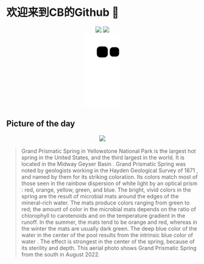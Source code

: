 
# 欢迎来到CB的Github 👋

<div align="center">
  <img height="137px" src="https://github-readme-stats.vercel.app/api?username=SuperCB&show_icons=true&theme=radical" />
  <img height="137px" src="https://github-readme-stats.vercel.app/api/top-langs/?username=SuperCB&hide_title=true&hide_border=true&layout=compact&langs_count=6&text_color=000&icon_color=fff" />
</div>


<div align="center">
    <img src="./contribution-snake/github-contribution-grid-snake.svg" />
</div>



## Picture of the day
<div align="center">
  <img width=400px src="https://upload.wikimedia.org/wikipedia/commons/thumb/0/0b/Aerial_image_of_Grand_Prismatic_Spring_%28view_from_the_south%29.jpg/600px-Aerial_image_of_Grand_Prismatic_Spring_%28view_from_the_south%29.jpg" />
</div>

>Grand Prismatic Spring  in  Yellowstone National Park  is the largest  hot spring  in the United States, and the third largest in the world. It is located in the  Midway Geyser Basin . Grand Prismatic Spring was noted by geologists working in the  Hayden Geological Survey of 1871 , and named by them for its striking coloration. Its colors match most of those seen in the  rainbow  dispersion of white light by an optical  prism : red, orange, yellow, green, and blue. The bright, vivid colors in the spring are the result of  microbial mats  around the edges of the mineral-rich water. The mats produce colors ranging from green to red; the amount of color in the microbial mats depends on the ratio of  chlorophyll  to  carotenoids  and on the temperature gradient in the runoff. In the summer, the mats tend to be orange and red, whereas in the winter the mats are usually dark green. The deep blue color of the water in the center of the pool results from the  intrinsic blue color of water . The effect is strongest in the center of the spring, because of its sterility and depth. This aerial photo shows Grand Prismatic Spring from the south in August 2022.



